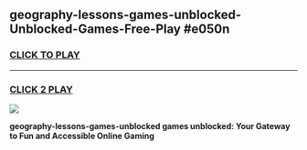 
## geography-lessons-games-unblocked-Unblocked-Games-Free-Play #e050n
<h3>
<a href="https://us.freeplayer.one?title=geography-lessons-games-unblocked&ref=9M">CLICK TO PLAY</a></h3>
<hr>

<h3>
<a href="https://us.freeplayer.one?title=geography-lessons-games-unblocked&ref=9M">CLICK 2 PLAY</a>
  
</h3>

<a href="https://us.freeplayer.one?title=geography-lessons-games-unblocked&ref=9M"><img src="https://clearcache.store/games.png"></a>


**geography-lessons-games-unblocked games unblocked: Your Gateway to Fun and Accessible Online Gaming**
